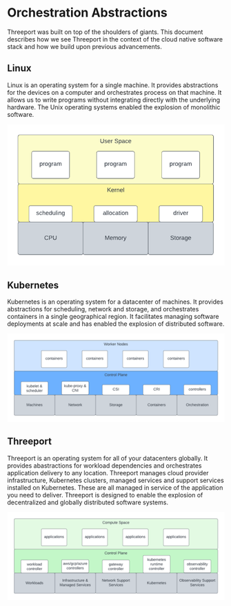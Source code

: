 # Orchestration Abstractions

Threeport was built on top of the shoulders of giants.  This document describes
how we see Threeport in the context of the cloud native software stack and how
we build upon previous advancements.

## Linux

Linux is an operating system for a single machine.  It provides abstractions for
the devices on a computer and orchestrates process on that machine.  It allows
us to write programs without integrating directly with the underlying hardware.
The Unix operating systems enabled the explosion of monolithic software.

![Monolithic Computing](../../../img/threeport/MonolithicComputingSolution.png)

## Kubernetes

Kubernetes is an operating system for a datacenter of machines.  It provides
abstractions for scheduling, network and storage, and orchestrates containers in
a single geographical region.  It facilitates managing software deployments at
scale and has enabled the explosion of distributed software.

![Distributed Computing](../../../img/threeport/DistributedComputingSolution.png)

## Threeport

Threeport is an operating system for all of your datacenters globally.  It
provides abastractions for workload dependencies and orchestrates application
delivery to any location.  Threeport manages cloud provider infrastructure,
Kubernetes clusters, managed services and support services installed on
Kubernetes.  These are all managed in service of the application you need to
deliver.  Threeport is designed to enable the explosion of decentralized and
globally distributed software systems.

![Decentralized Computing](../../../img/threeport/DecentralizedComputingSolution.png)

